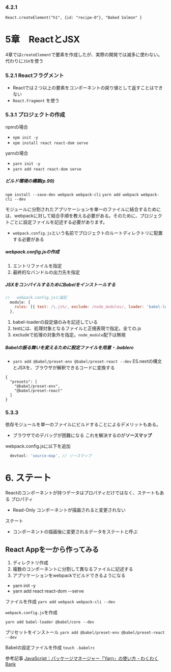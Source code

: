 ### 4.2.1
`React.createElement("h1", {id: "recipe-0"}, "Baked Salmon" }`

# 5章　ReactとJSX
4章では`createElement`で要素を作成したが、実際の開発では滅多に使わない。代わりに`JSX`を使う

### 5.2.1 Reactフラグメント
- Reactでは２つ以上の要素をコンポーネントの戻り値として返すことはできない　
- `React.Fragment` を使う

### 5.3.1 プロジェクトの作成
npmの場合
- `npm init -y`
- `npm install react react-dom serve`

yarnの場合
- `yarn init -y`
- `yarn add react react-dom serve`


##### ビルド環境の構築(p.99)
`npm install --save-dev webpack webpack-cli`
`yarn add webpack webpack-cli --dev`

モジュールに分割されたアプリケーションを単一のファイルに結合するためには、webpackに対して結合手順を教える必要がある。そのために、プロジェクトごとに設定ファイルを記述する必要があります。
- `webpack.config.js`という名前でプロジェクトのルートディレクトリに配置する必要がある

##### webpack.config.jsの作成
1. エントリファイルを指定
2. 最終的なバンドルの出力先を指定

##### JSXをコンパイルするためにBabelをインストールする
```js
//   webpack.config.jsに追記
  module: {
    rules: [{ test: /\.js%/, exclude: /node_modules/, loader: 'babel-loader' }],
  },
```
1. babel-loaderの設定値のみを記述している
2. testには、処理対象となるファイルと正規表現で指定。全ての.js
3. excludeで処理の対象外を指定。`node_module`配下は無視

##### Babelの振る舞いを変えるために設定ファイルを用意・.bablerc
- `yarn add @babel/preset-env @babel/preset-react --dev`
ES.nextの構文とJSXを、ブラウザが解釈できるコードに変換する
```
{
  "presets": [
    "@babel/preset-env",
    "@babel/preset-react"
  ]
}
```

### 5.3.3
依存モジュールを単一のファイルにビルドすることによるデメリットもある。
- ブラウザでのデバッグが困難になる
これを解決するのが**ソースマップ**

webpack.config.jsに以下を追加
```js
  devtool: 'source-map', // ソースマップ
```

# 6. ステート
Reactのコンポーネントが持つデータはプロパティだけではなく、ステートもある
プロパティ
- Read-Only コンポーネントが描画されると変更されない

ステート
- コンポーネントの描画後に変更されるデータをステートと呼ぶ

## React Appを一から作ってみる
1. ディレクトリ作成
2. 複数のコンポーネントに分割して異なるファイルに記述する
3. アプリケーションをwebpackでビルドできるようになる

- yarn init -y
- yarn add react react-dom --serve

ファイルを作成
`yarn add webpack webpack-cli --dev`

`webpack.config.js`を作成

`yarn add babel-loader @babel/core --dev`

プリセットをインストール
`yarn add @babel/preset-env @babel/preset-react --dev`

Babelの設定ファイルを作成
`touch .babelrc`

参考記事
[JavaScript｜パッケージマネージャー「Yarn」の使い方 - わくわくBank](https://www.wakuwakubank.com/posts/307-javascript-yarn/)
